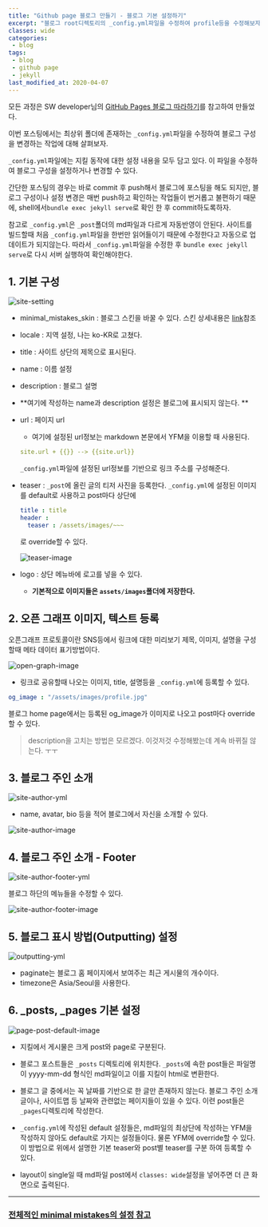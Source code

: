 ```yaml
---
title: "Github page 블로그 만들기 - 블로그 기본 설정하기"
excerpt: "블로그 root디렉토리의 _config.yml파일을 수정하여 profile등을 수정해보자."
classes: wide
categories:
 - blog
tags:
 - blog
 - github page
 - jekyll
last_modified_at: 2020-04-07
---
```




모든 과정은 SW developer님의 [GitHub Pages 블로그 따라하기](https://devinlife.com/howto/)를 참고하여 만들었다.

이번 포스팅에서는 최상위 폴더에 존재하는 `_config.yml`파일을 수정하여 블로그 구성을 변경하는 작업에 대해 살펴보자.

`_config.yml`파일에는 지킬 동작에 대한 설정 내용을 모두 담고 있다. 이 파일을 수정하여 블로그 구성을 설정하거나 변경할 수 있다.

간단한 포스팅의 경우는 바로 commit 후 push해서 블로그에 포스팅을 해도 되지만, 블로그 구성이나 설정 변경은 매번 push하고 확인하는 작업들이 번거롭고 불편하기 때문에, shell에서`bundle exec jekyll serve`로 확인 한 후 commit하도록하자.

참고로 `_config.yml`은 `_post`폴더의 md파일과 다르게 자동반영이 안된다. 사이트를 빌드할때 처음 `_config.yml`파일을 한번만 읽어들이기 때문에 수정한다고 자동으로 업데이트가 되지않는다. 따라서 `_config.yml`파일을 수정한 후 `bundle exec jekyll serve`로 다시 서버 실행하여 확인해야한다.

## 1. 기본 구성

![site-setting]({{site.url}}/assets/images/2020-03-20-making-blog-5.assets/site-setting-yml.png)

* minimal_mistakes_skin : 블로그 스킨을 바꿀 수 있다. 스킨 상세내용은 [link](https://mmistakes.github.io/minimal-mistakes/docs/configuration/)참조
* locale : 지역 설정, 나는 ko-KR로 고쳤다.
* title : 사이트 상단의 제목으로 표시된다.
* name : 이름 설정
* description : 블로그 설명
  
* **여기에 작성하는 name과 description 설정은 블로그에 표시되지 않는다. **
  
* url : 페이지 url

  * 여기에 설정된 url정보는 markdown 본문에서 YFM을 이용할 때 사용된다. 

  ```yaml
  site.url + {{}} --> {{site.url}}
  ```

  `_config.yml`파일에 설정된 url정보를 기반으로 링크 주소를 구성해준다.

* teaser :  `_post`에 올린 글의 티저 사진을 등록한다. `_config.yml`에 설정된 이미지를 default로 사용하고 post마다 상단에

  ```yaml
  title : title
  header :
  	teaser : /assets/images/~~~
  ```

  로 override할 수 있다.

  ![teaser-image]({{site.url}}/assets/images/2020-03-20-making-blog-5.assets/teaser-image.png)

* logo : 상단 메뉴바에 로고를 넣을 수 있다.
  
  * **기본적으로 이미지들은 `assets/images`폴더에 저장한다.**



## 2. 오픈 그래프 이미지, 텍스트 등록

오픈그래프 프로토콜이란 SNS등에서 링크에 대한 미리보기 제목, 이미지, 설명을 구성할때 메타 데이터 표기방법이다.

![open-graph-image]({{site.url}}/assets/images/2020-03-20-making-blog-5.assets/open-graph-image.png)

* 링크로 공유할때 나오는 이미지, title, 설명등을 `_config.yml`에 등록할 수 있다.

```yaml
og_image : "/assets/images/profile.jpg"
```

블로그 home page에서는 등록된 og_image가 이미지로 나오고 post마다 override할 수 있다.

> description을 고치는 방법은 모르겠다. 이것저것 수정해봤는데 계속 바뀌질 않는다. ㅜㅜ



## 3. 블로그 주인 소개

![site-author-yml]({{site.url}}/assets/images/2020-03-20-making-blog-5.assets/site-author-yml.png)

* name, avatar, bio 등을 적어 블로그에서 자신을 소개할 수 있다.

![site-author-image]({{site.url}}/assets/images/2020-03-20-making-blog-5.assets/site-author-image.png)

## 4. 블로그 주인 소개 - Footer

![site-author-footer-yml]({{site.url}}/assets/images/2020-03-20-making-blog-5.assets/site-author-footer-yml.png)

블로그 하단의 메뉴들을 수정할 수 있다.

![site-author-footer-image]({{site.url}}/assets/images/2020-03-20-making-blog-5.assets/site-author-footer-image.png)



## 5. 블로그 표시 방법(Outputting) 설정

![outputting-yml]({{site.url}}/assets/images/2020-03-20-making-blog-5.assets/outputting-yml.png)

* paginate는 블로그 홈 페이지에서 보여주는 최근 게시물의 개수이다.
* timezone은 Asia/Seoul을 사용한다.



## 6. _posts, _pages 기본 설정

![page-post-default-image]({{site.url}}/assets/images/2020-03-20-making-blog-5.assets/page-post-default-image.png)

* 지킬에서 게시물은 크게 post와 page로 구분된다.

* 블로그 포스트들은 `_posts` 디렉토리에 위치한다. `_posts`에 속한 post들은 파일명이 yyyy-mm-dd 형식인 md파일이고 이를 지킬이 html로 변환한다.

* 블로그 글 중에서는 꼭 날짜를 기반으로 한 글만 존재하지 않는다. 블로그 주인 소개 글이나, 사이트맵 등 날짜와 관련없는 페이지들이 있을 수 있다. 이련 post들은 `_pages`디렉토리에 작성한다.

* `_config.yml`에 작성된 default 설정들은, md파일의 최상단에 작성하는 YFM을 작성하지 않아도 default로 가지는 설정들이다. 물론 YFM에 override할 수 있다. 이 방법으로 위에서 설명한 기본 teaser와 post별 teaser를 구분 하여 등록할 수 있다.

* layout이 single일 때 md파일 post에서 `classes: wide`설정을 넣어주면 더 큰 화면으로 출력된다.

  

---



### [전체적인 minimal mistakes의 설정 참고](https://mmistakes.github.io/minimal-mistakes/docs/configuration/)

